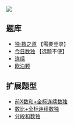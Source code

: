 ![](https://cn.sudoku.today/pic/consecutiveall/17039_244604.png)

## 题库
- [独·数之道](http://www.sudokufans.org.cn/lx/game.index.php?type=cn) 【需要登录】
- [今日数独](https://cn.sudoku.today/g-consecutive-sudoku/) 【选题不便】
- [连续](https://cn.puzzle-futoshiki.com/renzoku-9x9-hard/)
- [欧泊颗](https://www.oubk.com/sudoku/Consecutive-3x3-0.html)

## 扩展题型
- [前X数和+全标连续数独](../../../../混合类/前X数和+全标连续数独.md)
- [数比+全标连续数独](../../../../混合类/数比+全标连续数独.md)
- [分段和数独](../../../../混合类/连续分段和.md)